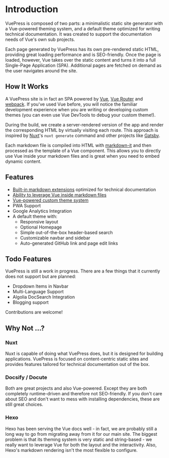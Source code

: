 # Introduction

VuePress is composed of two parts: a minimalistic static site generator with a Vue-powered theming system, and a default theme optimized for writing technical documentation. It was created to support the documentation needs of Vue's own sub projects.

Each page generated by VuePress has its own pre-rendered static HTML, providing great loading performance and is SEO-friendly. Once the page is loaded, however, Vue takes over the static content and turns it into a full Single-Page Application (SPA). Additional pages are fetched on demand as the user navigates around the site.

## How It Works

A VuePress site is in fact an SPA powered by [Vue](http://vuejs.org/), [Vue Router](https://github.com/vuejs/vue-router) and [webpack](http://webpack.js.org/). If you've used Vue before, you will notice the familiar development experience when you are writing or developing custom themes (you can even use Vue DevTools to debug your custom theme!).

During the build, we create a server-rendered version of the app and render the corresponding HTML by virtually visiting each route. This approach is inspired by [Nuxt](https://nuxtjs.org/)'s `nuxt generate` command and other projects like [Gatsby](https://www.gatsbyjs.org/).

Each markdown file is compiled into HTML with [markdown-it](https://github.com/markdown-it/markdown-it) and then processed as the template of a Vue component. This allows you to directly use Vue inside your markdown files and is great when you need to embed dynamic content.

## Features

- [Built-in markdown extensions](./markdown.md) optimized for technical documentation
- [Ability to leverage Vue inside markdown files](./using-vue.md)
- [Vue-powered custom theme system](./custom-themes)
- PWA Support
- Google Analytics Integration
- A default theme with:
  - Responsive layout
  - Optional Homepage
  - Simple out-of-the-box header-based search
  - Customizable navbar and sidebar
  - Auto-generated GitHub link and page edit links

## Todo Features

VuePress is still a work in progress. There are a few things that it currently does not support but are planned:

- Dropdown Items in Navbar
- Multi-Language Support
- Algolia DocSearch Integration
- Blogging support

Contributions are welcome!

## Why Not ...?

### Nuxt

Nuxt is capable of doing what VuePress does, but it is designed for building applications. VuePress is focused on content-centric static sites and provides features tailored for technical documentation out of the box.

### Docsify / Docute

Both are great projects and also Vue-powered. Except they are both completely runtime-driven and therefore not SEO-friendly. If you don't care about SEO and don't want to mess with installing dependencies, these are still great choices.

### Hexo

Hexo has been serving the Vue docs well - in fact, we are probably still a long way to go from migrating away from it for our main site. The biggest problem is that its theming system is very static and string-based - we really want to leverage Vue for both the layout and the interactivity. Also, Hexo's markdown rendering isn't the most flexible to configure.
